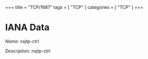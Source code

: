 +++
title = "TCP/1687"
tags = [ "TCP" ]
categories = [ "TCP" ]
+++

# IANA Data

_Name:_ nsjtp-ctrl

_Description:_ nsjtp-ctrl


